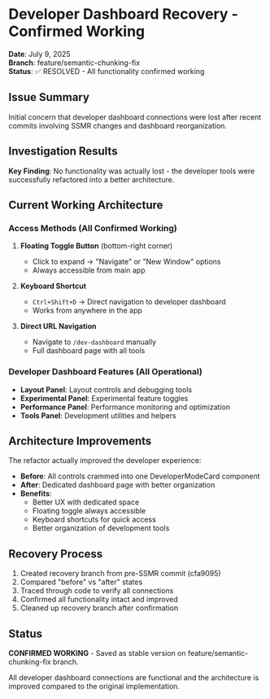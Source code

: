 # Developer Dashboard Recovery - Confirmed Working

**Date**: July 9, 2025  
**Branch**: feature/semantic-chunking-fix  
**Status**: ✅ RESOLVED - All functionality confirmed working

## Issue Summary
Initial concern that developer dashboard connections were lost after recent commits involving SSMR changes and dashboard reorganization.

## Investigation Results
**Key Finding**: No functionality was actually lost - the developer tools were successfully refactored into a better architecture.

## Current Working Architecture

### Access Methods (All Confirmed Working)
1. **Floating Toggle Button** (bottom-right corner)
   - Click to expand → "Navigate" or "New Window" options
   - Always accessible from main app

2. **Keyboard Shortcut** 
   - `Ctrl+Shift+D` → Direct navigation to developer dashboard
   - Works from anywhere in the app

3. **Direct URL Navigation**
   - Navigate to `/dev-dashboard` manually
   - Full dashboard page with all tools

### Developer Dashboard Features (All Operational)
- **Layout Panel**: Layout controls and debugging tools
- **Experimental Panel**: Experimental feature toggles
- **Performance Panel**: Performance monitoring and optimization
- **Tools Panel**: Development utilities and helpers

## Architecture Improvements
The refactor actually improved the developer experience:

- **Before**: All controls crammed into one DeveloperModeCard component
- **After**: Dedicated dashboard page with better organization
- **Benefits**: 
  - Better UX with dedicated space
  - Floating toggle always accessible
  - Keyboard shortcuts for quick access
  - Better organization of development tools

## Recovery Process
1. Created recovery branch from pre-SSMR commit (cfa9095)
2. Compared "before" vs "after" states
3. Traced through code to verify all connections
4. Confirmed all functionality intact and improved
5. Cleaned up recovery branch after confirmation

## Status
**CONFIRMED WORKING** - Saved as stable version on feature/semantic-chunking-fix branch.

All developer dashboard connections are functional and the architecture is improved compared to the original implementation.
